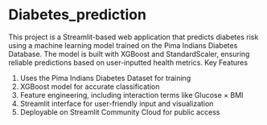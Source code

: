 # Diabetes_prediction
This project is a Streamlit-based web application that predicts diabetes risk using a machine learning model trained on the Pima Indians Diabetes Database. The model is built with XGBoost and StandardScaler, ensuring reliable predictions based on user-inputted health metrics.
Key Features
1. Uses the Pima Indians Diabetes Dataset for training
2. XGBoost model for accurate classification
3. Feature engineering, including interaction terms like Glucose × BMI
4. Streamlit interface for user-friendly input and visualization
5. Deployable on Streamlit Community Cloud for public access
